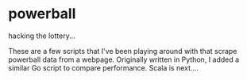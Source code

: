 # powerball
hacking the lottery...

These are a few scripts that I've been playing around with that scrape powerball data from a webpage.
Originally written in Python, I added a similar Go script to compare performance.
Scala is next....
